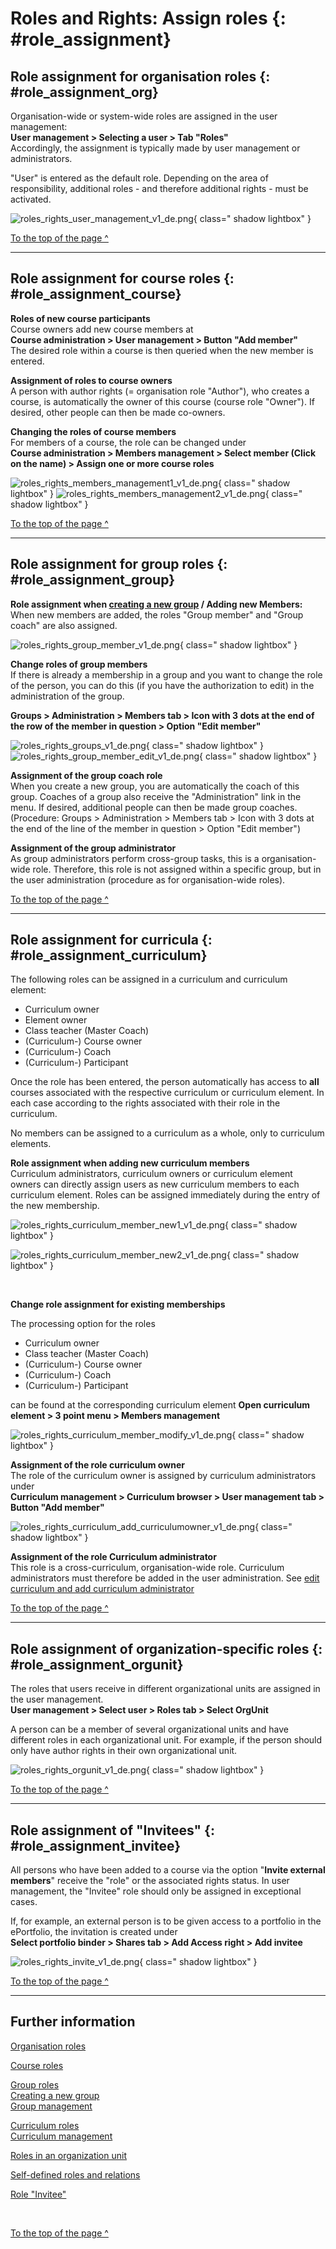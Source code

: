 # Roles and Rights: Assign roles {: #role_assignment}


## Role assignment for organisation roles {: #role_assignment_org}

Organisation-wide or system-wide roles are assigned in the user management:<br>
**User management > Selecting a user > Tab "Roles"**<br>
Accordingly, the assignment is typically made by user management or administrators.

"User" is entered as the default role. Depending on the area of responsibility, additional roles - and therefore additional rights - must be activated.

![roles_rights_user_management_v1_de.png](assets/roles_rights_user_management_v1_de.png){ class=" shadow lightbox" }

[To the top of the page ^](#role_assignment)

---

## Role assignment for course roles {: #role_assignment_course}

**Roles of new course participants**<br>
Course owners add new course members at<br>
**Course administration > User management > Button "Add member"**<br>
The desired role within a course is then queried when the new member is entered.

**Assignment of roles to course owners**<br>
A person with author rights (= organisation role "Author"), who creates a course, is automatically the owner of this course (course role "Owner"). If desired, other people can then be made co-owners.

**Changing the roles of course members**<br>
For members of a course, the role can be changed under<br>
**Course administration > Members management > Select member (Click on the name) > Assign one or more course roles**

![roles_rights_members_management1_v1_de.png](assets/roles_rights_members_management1_v1_de.png){ class=" shadow lightbox" }
![roles_rights_members_management2_v1_de.png](assets/roles_rights_members_management2_v1_de.png){ class=" shadow lightbox" }

[To the top of the page ^](#role_assignment)

---

## Role assignment for group roles {: #role_assignment_group} 

**Role assignment when [creating a new group](../groups/index.md) / Adding new Members:**<br>
When new members are added, the roles "Group member" and "Group coach" are also assigned.

![roles_rights_group_member_v1_de.png](assets/roles_rights_group_member_v1_de.png){ class=" shadow lightbox" }

**Change roles of group members**<br>
If there is already a membership in a group and you want to change the role of the person, you can do this (if you have the authorization to edit) in the administration of the group.

**Groups > Administration > Members tab > Icon with 3 dots at the end of the row of the member in question > Option "Edit member"**


![roles_rights_groups_v1_de.png](assets/roles_rights_groups_v1_de.png){ class=" shadow lightbox" }
![roles_rights_group_member_edit_v1_de.png](assets/roles_rights_group_member_edit_v1_de.png){ class=" shadow lightbox" }


**Assignment of the group coach role**<br>
When you create a new group, you are automatically the coach of this group. Coaches of a group also receive the "Administration" link in the menu. If desired, additional people can then be made group coaches.<br>
(Procedure: Groups > Administration > Members tab > Icon with 3 dots at the end of the line of the member in question > Option "Edit member")

**Assignment of the group administrator**<br>
As group administrators perform cross-group tasks, this is a organisation-wide role. Therefore, this role is not assigned within a specific group, but in the user administration (procedure as for organisation-wide roles).

[To the top of the page ^](#role_assignment)

---

## Role assignment for curricula {: #role_assignment_curriculum}

The following roles can be assigned in a curriculum and curriculum element:

* Curriculum owner
* Element owner
* Class teacher (Master Coach)
* (Curriculum-) Course owner
* (Curriculum-) Coach
* (Curriculum-) Participant

Once the role has been entered, the person automatically has access to **all** courses associated with the respective curriculum or curriculum element. In each case according to the rights associated with their role in the curriculum.

No members can be assigned to a curriculum as a whole, only to curriculum elements.

**Role assignment when adding new curriculum members**<br> 
Curriculum administrators, curriculum owners or curriculum element owners can directly assign users as new curriculum members to each curriculum element. Roles can be assigned immediately during the entry of the new membership.

![roles_rights_curriculum_member_new1_v1_de.png](assets/roles_rights_curriculum_member_new1_v1_de.png){ class=" shadow lightbox" }

![roles_rights_curriculum_member_new2_v1_de.png](assets/roles_rights_curriculum_member_new2_v1_de.png){ class=" shadow lightbox" }


<br>

**Change role assignment for existing memberships**<br>

The processing option for the roles

* Curriculum owner
* Class teacher (Master Coach)
* (Curriculum-) Course owner
* (Curriculum-) Coach
* (Curriculum-) Participant

can be found at the corresponding curriculum element **Open curriculum element > 3 point menu > Members management**

![roles_rights_curriculum_member_modify_v1_de.png](assets/roles_rights_curriculum_member_modify_v1_de.png){ class=" shadow lightbox" }


**Assignment of the role curriculum owner**<br>
The role of the curriculum owner is assigned by curriculum administrators under<br>
**Curriculum management > Curriculum browser > User management tab > Button "Add member"**

![roles_rights_curriculum_add_curriculumowner_v1_de.png](assets/roles_rights_curriculum_add_curriculumowner_v1_de.png){ class=" shadow lightbox" }


**Assignment of the role Curriculum administrator**<br>
This role is a cross-curriculum, organisation-wide role.
Curriculum administrators must therefore be added in the user administration.
See [edit curriculum and add curriculum administrator](../area_modules/Curriculum_Management.md#edit-curriculum-and-add-curriculum-administrator)

[To the top of the page ^](#role_assignment)

---

## Role assignment of organization-specific roles {: #role_assignment_orgunit} 

The roles that users receive in different organizational units are assigned in the user management.<br>
**User management > Select user > Roles tab > Select OrgUnit**

A person can be a member of several organizational units and have different roles in each organizational unit. For example, if the person should only have author rights in their own organizational unit.

![roles_rights_orgunit_v1_de.png](assets/roles_rights_orgunit_v1_de.png){ class=" shadow lightbox" }


[To the top of the page ^](#role_assignment)

---

## Role assignment of "Invitees" {: #role_assignment_invitee} 

All persons who have been added to a course via the option "**Invite external members**" receive the "role" or the associated rights status. In user management, the "Invitee" role should only be assigned in exceptional cases. 

If, for example, an external person is to be given access to a portfolio in the ePortfolio, the invitation is created under<br> 
**Select portfolio binder > Shares tab > Add Access right > Add invitee**

![roles_rights_invite_v1_de.png](assets/roles_rights_invite_v1_de.png){ class=" shadow lightbox" }


[To the top of the page ^](#role_assignment)

---

## Further information

[Organisation roles](roles.md#organisation-wide-roles--org)<br> 

[Course roles](roles.md#roles-in-a-course--course)<br> 

[Group roles](roles.md#roles-in-groups--groups)<br> 
[Creating a new group](../groups/index.md)<br> 
[Group management](../area_modules/Group_Management.md)<br>

[Curriculum roles](roles.md#roles-in-curricula--curriculum)<br> 
[Curriculum management](../area_modules/Curriculum_Management.md)<br> 

[Roles in an organization unit](roles.md#roles-in-an-organization--orgunit)<br> 

[Self-defined roles and relations](roles.md#self-defined-roles-and-relations--relations)<br> 

[Role "Invitee"](roles.md#role-invitee--invitee)<br> 

<br>

[To the top of the page ^](#role_assignment)



